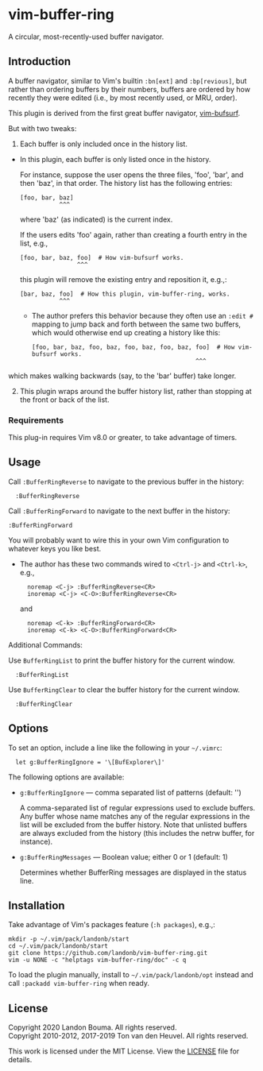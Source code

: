 # vim-buffer-ring

A circular, most-recently-used buffer navigator.

## Introduction

A buffer navigator, similar to Vim's builtin `:bn[ext]` and `:bp[revious]`,
but rather than ordering buffers by their numbers, buffers are ordered by
how recently they were edited (i.e., by most recently used, or MRU, order).

This plugin is derived from the first great buffer navigator,
[vim-bufsurf](http://github.com/ton/vim-bufsurf).

But with two tweaks:

1. Each buffer is only included once in the history list.

- In this plugin, each buffer is only listed once in the history.

  For instance, suppose the user opens the three files, 'foo', 'bar', and
  then 'baz', in that order. The history list has the following entries:


    ```
    [foo, bar, baz]
               ^^^
    ```

   where 'baz' (as indicated) is the current index. 

   If the users edits 'foo' again, rather than creating a fourth
   entry in the list, e.g.,

    ```
    [foo, bar, baz, foo]  # How vim-bufsurf works.
                    ^^^
    ```

   this plugin will remove the existing entry and reposition it, e.g.,:

    ```
    [bar, baz, foo]  # How this plugin, vim-buffer-ring, works.
               ^^^
    ```

   - The author prefers this behavior because they often use an `:edit #`
     mapping to jump back and forth between the same two buffers, which
     would otherwise end up creating a history like this:

      ```
      [foo, bar, baz, foo, baz, foo, baz, foo, baz, foo]  # How vim-bufsurf works.
                                                    ^^^
      ```

which makes walking backwards (say, to the 'bar' buffer) take longer.

2. This plugin wraps around the buffer history list, rather than
   stopping at the front or back of the list.

### Requirements

This plug-in requires Vim v8.0 or greater, to take advantage of timers.

## Usage

Call `:BufferRingReverse` to navigate to the previous buffer in the history:

  ```
    :BufferRingReverse
  ```

Call `:BufferRingForward` to navigate to the next buffer in the history:

  ```
  :BufferRingForward
  ```

You will probably want to wire this in your own Vim configuration
to whatever keys you like best.

- The author has these two commands wired to `<Ctrl-j>` and `<Ctrl-k>`, e.g.,

  ```
    noremap <C-j> :BufferRingReverse<CR>
    inoremap <C-j> <C-O>:BufferRingReverse<CR>
  ```

  and

  ```
    noremap <C-k> :BufferRingForward<CR>
    inoremap <C-k> <C-O>:BufferRingForward<CR>
  ```

Additional Commands:

Use `BufferRingList` to print the buffer history for the current window.

  ```
    :BufferRingList
  ```

Use `BufferRingClear` to clear the buffer history for the current window.

  ```
    :BufferRingClear
  ```

## Options

To set an option, include a line like the following in your `~/.vimrc`:

  ```
    let g:BufferRingIgnore = '\[BufExplorer\]'
  ```

The following options are available:

- `g:BufferRingIgnore` — comma separated list of patterns (default: '')

  A comma-separated list of regular expressions used to exclude buffers.
  Any buffer whose name matches any of the regular expressions in the list
  will be excluded from the buffer history. Note that unlisted buffers are
  always excluded from the history (this includes the netrw buffer, for
  instance).

- `g:BufferRingMessages` — Boolean value; either 0 or 1 (default: 1)

  Determines whether BufferRing messages are displayed in the status line.

## Installation

Take advantage of Vim's packages feature (`:h packages`), e.g.,:

  ```shell
  mkdir -p ~/.vim/pack/landonb/start
  cd ~/.vim/pack/landonb/start
  git clone https://github.com/landonb/vim-buffer-ring.git
  vim -u NONE -c "helptags vim-buffer-ring/doc" -c q
  ```

To load the plugin manually, install to
`~/.vim/pack/landonb/opt` instead and call
`:packadd vim-buffer-ring` when ready.

## License

Copyright 2020 Landon Bouma. All rights reserved. \
Copyright 2010-2012, 2017-2019 Ton van den Heuvel. All rights reserved.

This work is licensed under the MIT License.
View the [LICENSE](LICENSE) file for details.

